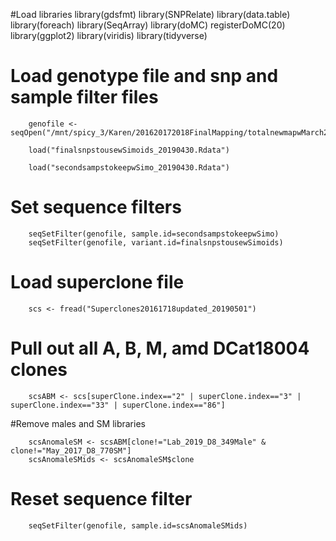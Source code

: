 #Load libraries
        library(gdsfmt)
        library(SNPRelate)
        library(data.table)
        library(foreach)
        library(SeqArray)
        library(doMC)
        registerDoMC(20)
        library(ggplot2)
        library(viridis)
        library(tidyverse)

# Load genotype file and snp and sample filter files

        genofile <- seqOpen("/mnt/spicy_3/Karen/201620172018FinalMapping/totalnewmapwMarch2018_Dfiltsnps10bpindels_snps_filter_pass_lowGQmiss.seq.gds")

        load("finalsnpstousewSimoids_20190430.Rdata")
        
        load("secondsampstokeepwSimo_20190430.Rdata")
        
# Set sequence filters

        seqSetFilter(genofile, sample.id=secondsampstokeepwSimo)
        seqSetFilter(genofile, variant.id=finalsnpstousewSimoids)
        
# Load superclone file
      
        scs <- fread("Superclones20161718updated_20190501")

# Pull out all A, B, M, amd DCat18004 clones

        scsABM <- scs[superClone.index=="2" | superClone.index=="3" | superClone.index=="33" | superClone.index=="86"]

#Remove males and SM libraries

        scsAnomaleSM <- scsABM[clone!="Lab_2019_D8_349Male" & clone!="May_2017_D8_770SM"]
        scsAnomaleSMids <- scsAnomaleSM$clone
        
# Reset sequence filter

        seqSetFilter(genofile, sample.id=scsAnomaleSMids)
